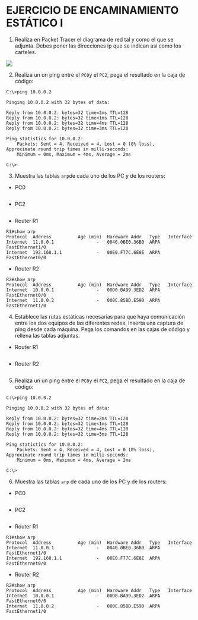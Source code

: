 # EJERCICIO DE ENCAMINAMIENTO ESTÁTICO I

1. Realiza en Packet Tracer el diagrama de red tal y como el que se adjunta. Debes poner las direcciones ip que se indican así como los carteles.

![](img/001.png)

2. Realiza un un ping entre el `PC0`y el `PC2`, pega el resultado en la caja de código:

```
C:\>ping 10.0.0.2

Pinging 10.0.0.2 with 32 bytes of data:

Reply from 10.0.0.2: bytes=32 time=2ms TTL=128
Reply from 10.0.0.2: bytes=32 time<1ms TTL=128
Reply from 10.0.0.2: bytes=32 time=4ms TTL=128
Reply from 10.0.0.2: bytes=32 time=3ms TTL=128

Ping statistics for 10.0.0.2:
    Packets: Sent = 4, Received = 4, Lost = 0 (0% loss),
Approximate round trip times in milli-seconds:
    Minimum = 0ms, Maximum = 4ms, Average = 2ms

C:\>
``` 

3. Muestra las tablas `arp`de cada uno de los PC y de los routers:

+ PC0

```

```

+ PC2

```

```

+ Router R1

```
R1#show arp
Protocol  Address          Age (min)  Hardware Addr   Type   Interface
Internet  11.0.0.1                -   0040.0BE0.36B0  ARPA   FastEthernet1/0
Internet  192.168.1.1             -   00E0.F77C.6E8E  ARPA   FastEthernet0/0
```

+ Router R2

```
R2#show arp
Protocol  Address          Age (min)  Hardware Addr   Type   Interface
Internet  10.0.0.1                -   00D0.BA99.3ED2  ARPA   FastEthernet0/0
Internet  11.0.0.2                -   000C.85BD.E590  ARPA   FastEthernet1/0
```

4. Establece las rutas estáticas necesarias para que haya comunicación entre los dos equipos de las diferentes redes. Inserta una captura de ping desde cada máquina. Pega los comandos en las cajas de código y rellena las tablas adjuntas.

+ Router R1

```

```




+ Router R2

```

```

5. Realiza un un ping entre el `PC0`y el `PC2`, pega el resultado en la caja de código:

```
C:\>ping 10.0.0.2

Pinging 10.0.0.2 with 32 bytes of data:

Reply from 10.0.0.2: bytes=32 time=2ms TTL=128
Reply from 10.0.0.2: bytes=32 time<1ms TTL=128
Reply from 10.0.0.2: bytes=32 time=4ms TTL=128
Reply from 10.0.0.2: bytes=32 time=3ms TTL=128

Ping statistics for 10.0.0.2:
    Packets: Sent = 4, Received = 4, Lost = 0 (0% loss),
Approximate round trip times in milli-seconds:
    Minimum = 0ms, Maximum = 4ms, Average = 2ms

C:\>
```


6. Muestra las tablas `arp` de cada uno de los PC y de los routers:

+ PC0

```

```

+ PC2

```

```

+ Router R1

```
R1#show arp
Protocol  Address          Age (min)  Hardware Addr   Type   Interface
Internet  11.0.0.1                -   0040.0BE0.36B0  ARPA   FastEthernet1/0
Internet  192.168.1.1             -   00E0.F77C.6E8E  ARPA   FastEthernet0/0
```

+ Router R2

```
R2#show arp
Protocol  Address          Age (min)  Hardware Addr   Type   Interface
Internet  10.0.0.1                -   00D0.BA99.3ED2  ARPA   FastEthernet0/0
Internet  11.0.0.2                -   000C.85BD.E590  ARPA   FastEthernet1/0
```